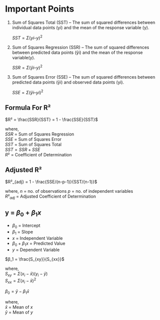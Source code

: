 # Important Points

1. Sum of Squares Total (SST) – The sum of squared differences between individual data points (yi) and the mean of the response variable (y).

   $SST = Σ(yi – y)^2$

2. Sum of Squares Regression (SSR) – The sum of squared differences between predicted data points (ŷi) and the mean of the response variable(y).

   $SSR = Σ(ŷi – y)^2$

3. Sum of Squares Error (SSE) – The sum of squared differences between predicted data points (ŷi) and observed data points (yi).

   $SSE = Σ(ŷi – yi)^2$

## Formula For R²

$R² = \frac{SSR}{SST} = 1 - \frac{SSE}{SST}$

where,  
$SSR$ = Sum of Squares Regression  
$SSE$ = Sum of Squares Error  
$SST$ = Sum of Squares Total  
$SST = SSR + SSE$  
$R²$ = Coefficient of Determination

## Adjusted R²

$R²_{adj} = 1 - \frac{SSE/(n-p-1)}{SST/(n-1)}$

where,
$n$ = no. of observations
$p$ = no. of independent variables  
$R²_{adj}$ = Adjusted Coefficient of Determination

## y = $β_0 + β_1x$

- $β_0$ = Intercept
- $β_1$ = Slope
- $x$ = Independent Variable
- $β_0 + β_1x$ = Predicted Value
- $y$ = Dependent Variable

$β_1 = \frac{S_{xy}}{S_{xx}}$

where,  
$S_{xy} = Σ(x_i - \bar{x})(y_i - \bar{y})$  
$S_{xx} = Σ(x_i - \bar{x})^2$

$β_0 = \bar{y} - β_1\bar{x}$

where,  
$\bar{x}$ = Mean of $x$  
$\bar{y}$ = Mean of $y$
